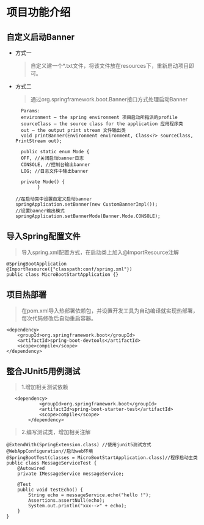 # 项目功能介绍

## 自定义启动Banner

* 方式一
  > 自定义建一个*.txt文件，将该文件放在resources下，重新启动项目即可。
* 方式二
  > 通过org.springframework.boot.Banner接口方式处理启动Banner
  ```
    Params:
    environment – the spring environment 项目启动所指派的profile
    sourceClass – the source class for the application 应用程序类
    out – the output print stream 文件输出类
    void printBanner(Environment environment, Class<?> sourceClass, PrintStream out);
  
    public static enum Mode {
    OFF, //关闭启动banner日志
    CONSOLE, //控制台输出banner
    LOG; //日志文件中输出banner
  
    private Mode() {
          }

  //在启动类中设置自定义启动banner
  springApplication.setBanner(new CustomBannerImpl());
  //设置banner输出模式
  springApplication.setBannerMode(Banner.Mode.CONSOLE);
  ```

## 导入Spring配置文件

> 导入spring.xml配置方式，在启动类上加入@ImportResource注解

  ```
  @SpringBootApplication
  @ImportResource({"classpath:conf/spring.xml"})
  public class MicroBootStartApplication {}
```

## 项目热部署

> 在pom.xml导入热部署依赖包，并设置开发工具为自动编译就实现热部署，每次代码修改后自动重启容器。

  ```
  <dependency>
      <groupId>org.springframework.boot</groupId>
      <artifactId>spring-boot-devtools</artifactId>
      <scope>compile</scope>
  </dependency>
```

## 整合JUnit5用例测试

> 1.增加相关测试依赖

```
   <dependency>
            <groupId>org.springframework.boot</groupId>
            <artifactId>spring-boot-starter-test</artifactId>
            <scope>compile</scope>
        </dependency>
```

> 2.编写测试类，增加相关注解

```
@ExtendWith(SpringExtension.class) //使用junit5测试方式
@WebAppConfiguration//启动web环境
@SpringBootTest(classes = MicroBootStartApplication.class)//程序启动主类
public class MessageServiceTest {
    @Autowired
    private IMessageService messageService;

    @Test
    public void testEcho() {
        String echo = messageService.echo("hello !");
        Assertions.assertNull(echo);
        System.out.println("xxx-->" + echo);
    }
}
```
